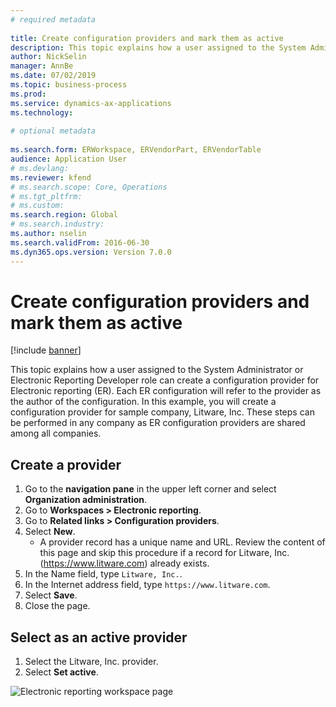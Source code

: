 ```yaml
--- 
# required metadata 
 
title: Create configuration providers and mark them as active
description: This topic explains how a user assigned to the System Administrator or Electronic Reporting Developer role can create a configuration provider for Electronic reporting (ER). 
author: NickSelin
manager: AnnBe 
ms.date: 07/02/2019
ms.topic: business-process 
ms.prod:  
ms.service: dynamics-ax-applications 
ms.technology:  
 
# optional metadata 
 
ms.search.form: ERWorkspace, ERVendorPart, ERVendorTable   
audience: Application User 
# ms.devlang:  
ms.reviewer: kfend
# ms.search.scope: Core, Operations 
# ms.tgt_pltfrm:  
# ms.custom:  
ms.search.region: Global
# ms.search.industry: 
ms.author: nselin
ms.search.validFrom: 2016-06-30 
ms.dyn365.ops.version: Version 7.0.0 
---
```

# Create configuration providers and mark them as active

[!include [banner](../../includes/banner.md)]

This topic explains how a user assigned to the System Administrator or Electronic Reporting Developer role can create a configuration provider for Electronic reporting (ER). Each ER configuration will refer to the provider as the author of the configuration. In this example, you will create a configuration provider for sample company, Litware, Inc. These steps can be performed in any company as ER configuration providers are shared among all companies.

## Create a provider
1. Go to the **navigation pane** in the upper left corner and select **Organization administration**.
2. Go to **Workspaces > Electronic reporting**.
3. Go to **Related links > Configuration providers**.
4. Select **New**.
    - A provider record has a unique name and URL. Review the content of this page and skip this procedure if a record for Litware, Inc. (https://www.litware.com) already exists.  
5. In the Name field, type `Litware, Inc.`.
6. In the Internet address field, type `https://www.litware.com`.
7. Select **Save**.
8. Close the page.

## Select as an active provider
1. Select the Litware, Inc. provider.
2. Select **Set active**.

![Electronic reporting workspace page](../media/GER-Task-ActiveProvider-1.png)
